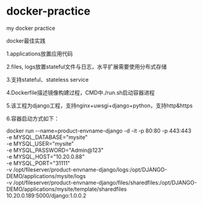 # docker-practice
my docker practice

docker最佳实践

1.applications放置应用代码 

2.files, logs放置stateful文件与日志，水平扩展需要使用分布式存储 

3.支持stateful、stateless service 

4.Dockerfile描述镜像构建过程，CMD中./run.sh启动容器进程 

5.该工程为django工程，支持nginx+uwsgi+django+python，支持http&https 

6.容器启动方式如下： 

docker run --name=product-envname-django -d -it -p 80:80 -p 443:443 \
    -e MYSQL_DATABASE="mysite" \
    -e MYSQL_USER="mysite" \
    -e MYSQL_PASSWORD="Admin@123" \
    -e MYSQL_HOST="10.20.0.88" \
    -e MYSQL_PORT="31111" \
    -v /opt/fileserver/product-envname-django/logs:/opt/DJANGO-DEMO/applications/mysite/logs \
    -v /opt/fileserver/product-envname-django/files/sharedfiles:/opt/DJANGO-DEMO/applications/mysite/template/sharedfiles \
    10.20.0.189:5000/django:1.0.0.2
    

